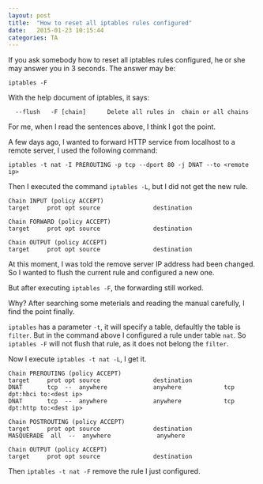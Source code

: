 ```yaml
---
layout: post
title:  "How to reset all iptables rules configured"
date:   2015-01-23 10:15:44
categories: TA
---
```


If you ask somebody how to reset all iptables rules configured, he or she may answer you in 3 seconds. The answer may be:
```
iptables -F
```
With the help document of iptables, it says:
```
  --flush   -F [chain]		Delete all rules in  chain or all chains
```

For me, when I read the sentences above, I think I got the point.

A few days ago, I wanted to forward HTTP service from localhost to a remote server, I used the following command:

```
iptables -t nat -I PREROUTING -p tcp --dport 80 -j DNAT --to <remote ip>
```

Then I executed the command `iptables -L`, but I did not get the new rule.
```
Chain INPUT (policy ACCEPT)
target     prot opt source               destination

Chain FORWARD (policy ACCEPT)
target     prot opt source               destination

Chain OUTPUT (policy ACCEPT)
target     prot opt source               destination
```

At this moment, I was told the remove server IP address had been changed. So I wanted to flush the current rule and configured a new one.

But after executing `iptables -F`, the forwarding still worked.

Why? After searching some meterials and reading the manual carefully, I find the point finally.

`iptables` has a parameter `-t`, it will specify a table, defaultly the table is `filter`. But in the command above I configured a rule under table `nat`. So `iptables -F` will not flush that rule, as it does not belong the `filter`.

Now I execute `iptables -t nat -L`, I get it.
```
Chain PREROUTING (policy ACCEPT)
target     prot opt source               destination
DNAT       tcp  --  anywhere             anywhere            tcp dpt:hbci to:<dest ip>
DNAT       tcp  --  anywhere             anywhere            tcp dpt:http to:<dest ip>

Chain POSTROUTING (policy ACCEPT)
target     prot opt source               destination
MASQUERADE  all  --  anywhere             anywhere

Chain OUTPUT (policy ACCEPT)
target     prot opt source               destination
```

Then `iptables -t nat -F` remove the rule I just configured.
